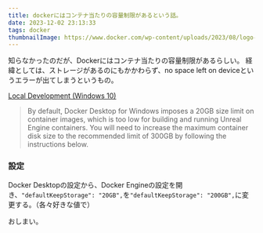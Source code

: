 ```yaml
---
title: dockerにはコンテナ当たりの容量制限があるという話。
date: 2023-12-02 23:13:33
tags: docker
thumbnailImage: https://www.docker.com/wp-content/uploads/2023/08/logo-guide-logos-1.svg
---
```


知らなかったのだが、Dockerにはコンテナ当たりの容量制限があるらしい。
経緯としては、ストレージがあるのにもかかわらず、no space left on deviceというエラーが出てしまうというもの。

<!-- more -->
<!-- toc -->

[Local Development (Windows 10)
](https://unrealcontainers.com/docs/environments/local-windows-10#:~:text=By%20default%2C%20Docker%20Desktop%20for,by%20following%20the%20instructions%20below)

>By default, Docker Desktop for Windows imposes a 20GB size limit on container images, which is too low for building and running Unreal Engine containers. You will need to increase the maximum container disk size to the recommended limit of 300GB by following the instructions below.

### 設定
Docker Desktopの設定から、Docker Engineの設定を開き、`"defaultKeepStorage": "20GB",`を`"defaultKeepStorage": "200GB",`に変更する。（各々好きな値で）

おしまい。